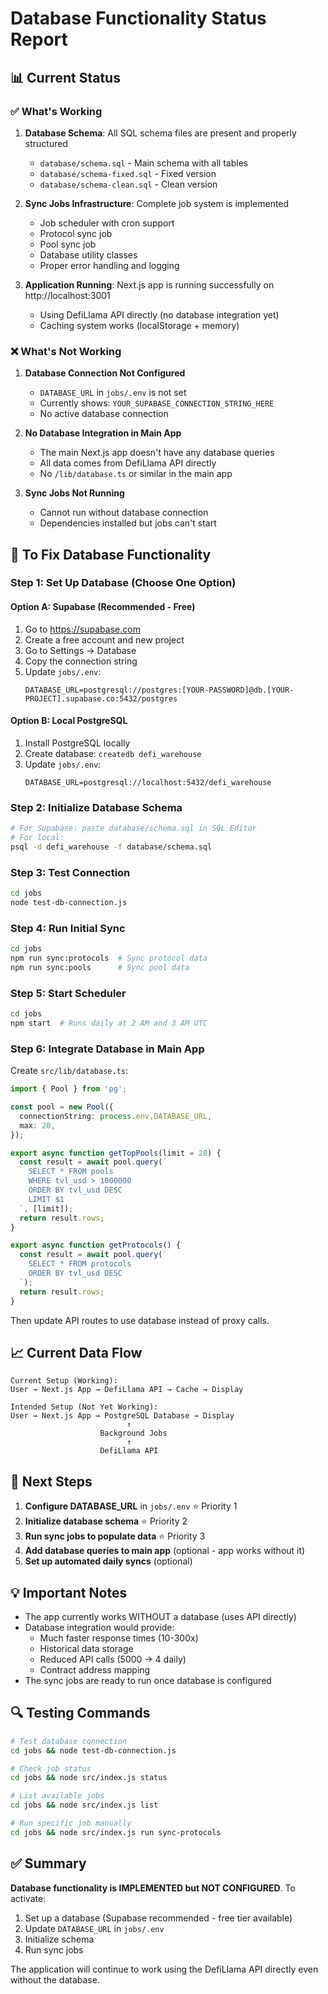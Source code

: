 # Database Functionality Status Report

## 📊 Current Status

### ✅ What's Working
1. **Database Schema**: All SQL schema files are present and properly structured
   - `database/schema.sql` - Main schema with all tables
   - `database/schema-fixed.sql` - Fixed version
   - `database/schema-clean.sql` - Clean version

2. **Sync Jobs Infrastructure**: Complete job system is implemented
   - Job scheduler with cron support
   - Protocol sync job
   - Pool sync job
   - Database utility classes
   - Proper error handling and logging

3. **Application Running**: Next.js app is running successfully on http://localhost:3001
   - Using DefiLlama API directly (no database integration yet)
   - Caching system works (localStorage + memory)

### ❌ What's Not Working

1. **Database Connection Not Configured**
   - `DATABASE_URL` in `jobs/.env` is not set
   - Currently shows: `YOUR_SUPABASE_CONNECTION_STRING_HERE`
   - No active database connection

2. **No Database Integration in Main App**
   - The main Next.js app doesn't have any database queries
   - All data comes from DefiLlama API directly
   - No `/lib/database.ts` or similar in the main app

3. **Sync Jobs Not Running**
   - Cannot run without database connection
   - Dependencies installed but jobs can't start

## 🔧 To Fix Database Functionality

### Step 1: Set Up Database (Choose One Option)

#### Option A: Supabase (Recommended - Free)
1. Go to https://supabase.com
2. Create a free account and new project
3. Go to Settings → Database
4. Copy the connection string
5. Update `jobs/.env`:
   ```
   DATABASE_URL=postgresql://postgres:[YOUR-PASSWORD]@db.[YOUR-PROJECT].supabase.co:5432/postgres
   ```

#### Option B: Local PostgreSQL
1. Install PostgreSQL locally
2. Create database: `createdb defi_warehouse`
3. Update `jobs/.env`:
   ```
   DATABASE_URL=postgresql://localhost:5432/defi_warehouse
   ```

### Step 2: Initialize Database Schema
```bash
# For Supabase: paste database/schema.sql in SQL Editor
# For local:
psql -d defi_warehouse -f database/schema.sql
```

### Step 3: Test Connection
```bash
cd jobs
node test-db-connection.js
```

### Step 4: Run Initial Sync
```bash
cd jobs
npm run sync:protocols  # Sync protocol data
npm run sync:pools      # Sync pool data
```

### Step 5: Start Scheduler
```bash
cd jobs
npm start  # Runs daily at 2 AM and 3 AM UTC
```

### Step 6: Integrate Database in Main App

Create `src/lib/database.ts`:
```typescript
import { Pool } from 'pg';

const pool = new Pool({
  connectionString: process.env.DATABASE_URL,
  max: 20,
});

export async function getTopPools(limit = 20) {
  const result = await pool.query(`
    SELECT * FROM pools
    WHERE tvl_usd > 1000000
    ORDER BY tvl_usd DESC
    LIMIT $1
  `, [limit]);
  return result.rows;
}

export async function getProtocols() {
  const result = await pool.query(`
    SELECT * FROM protocols
    ORDER BY tvl_usd DESC
  `);
  return result.rows;
}
```

Then update API routes to use database instead of proxy calls.

## 📈 Current Data Flow

```
Current Setup (Working):
User → Next.js App → DefiLlama API → Cache → Display

Intended Setup (Not Yet Working):
User → Next.js App → PostgreSQL Database → Display
                          ↑
                    Background Jobs
                          ↑
                    DefiLlama API
```

## 🎯 Next Steps

1. **Configure DATABASE_URL** in `jobs/.env` ⭐ Priority 1
2. **Initialize database schema** ⭐ Priority 2
3. **Run sync jobs to populate data** ⭐ Priority 3
4. **Add database queries to main app** (optional - app works without it)
5. **Set up automated daily syncs** (optional)

## 💡 Important Notes

- The app currently works WITHOUT a database (uses API directly)
- Database integration would provide:
  - Much faster response times (10-300x)
  - Historical data storage
  - Reduced API calls (5000 → 4 daily)
  - Contract address mapping
- The sync jobs are ready to run once database is configured

## 🔍 Testing Commands

```bash
# Test database connection
cd jobs && node test-db-connection.js

# Check job status
cd jobs && node src/index.js status

# List available jobs
cd jobs && node src/index.js list

# Run specific job manually
cd jobs && node src/index.js run sync-protocols
```

## ✅ Summary

**Database functionality is IMPLEMENTED but NOT CONFIGURED**. To activate:
1. Set up a database (Supabase recommended - free tier available)
2. Update `DATABASE_URL` in `jobs/.env`
3. Initialize schema
4. Run sync jobs

The application will continue to work using the DefiLlama API directly even without the database.